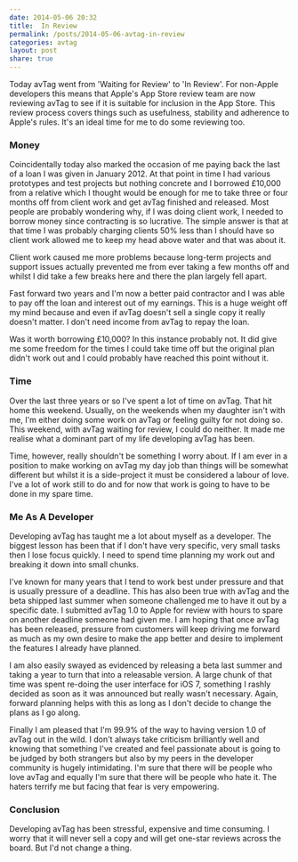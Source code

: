 ```yaml
---
date: 2014-05-06 20:32
title:  In Review
permalink: /posts/2014-05-06-avtag-in-review
categories: avtag
layout: post
share: true
---
```


Today avTag went from 'Waiting for Review' to 'In Review'. For non-Apple developers this means that Apple's App Store review team are now reviewing avTag to see if it is suitable for inclusion in the App Store. This review process covers things such as usefulness, stability and adherence to Apple's rules. It's an ideal time for me to do some reviewing too.

### Money

Coincidentally today also marked the occasion of me paying back the last of a loan I was given in January 2012. At that point in time I had various prototypes and test projects but nothing concrete and I borrowed £10,000 from a relative which I thought would be enough for me to take three or four months off from client work and get avTag finished and released. Most people are probably wondering why, if I was doing client work, I needed to borrow money since contracting is so lucrative. The simple answer is that at that time I was probably charging clients 50% less than I should have so client work allowed me to keep my head above water and that was about it.

Client work caused me more problems because long-term projects and support issues actually prevented me from ever taking a few months off and whilst I did take a few breaks here and there the plan largely fell apart.

Fast forward two years and I'm now a better paid contractor and I was able to pay off the loan and interest out of my earnings. This is a huge weight off my mind because and even if avTag doesn't sell a single copy it really doesn't matter. I don't need income from avTag to repay the loan.

Was it worth borrowing £10,000? In this instance probably not. It did give me some freedom for the times I could take time off but the original plan didn't work out and I could probably have reached this point without it.

### Time

Over the last three years or so I've spent a lot of time on avTag. That hit home this weekend. Usually, on the weekends when my daughter isn't with me, I'm either doing some work on avTag or feeling guilty for not doing so. This weekend, with avTag waiting for review, I could do neither. It made me realise what a dominant part of my life developing avTag has been.

Time, however, really shouldn't be something I worry about. If I am ever in a position to make working on avTag my day job than things will be somewhat different but whilst it is a side-project it must be considered a labour of love. I've a lot of work still to do and for now that work is going to have to be done in my spare time.

### Me As A Developer

Developing avTag has taught me a lot about myself as a developer. The biggest lesson has been that if I don't have very specific, very small tasks then I lose focus quickly. I need to spend time planning my work out and breaking it down into small chunks.

I've known for many years that I tend to work best under pressure and that is usually pressure of a deadline. This has also been true with avTag and the beta shipped last summer when someone challenged me to have it out by a specific date. I submitted avTag 1.0 to Apple for review with hours to spare on another deadline someone had given me. I am hoping that once avTag has been released, pressure from customers will keep driving me forward as much as my own desire to make the app better and desire to implement the features I already have planned.

I am also easily swayed as evidenced by releasing a beta last summer and taking a year to turn that into a releasable version. A large chunk of that time was spent re-doing the user interface for iOS 7, something I rashly decided as soon as it was announced but really wasn't necessary. Again, forward planning helps with this as long as I don't decide to change the plans as I go along.

Finally I am pleased that I'm 99.9% of the way to having version 1.0 of avTag out in the wild. I don't always take criticism brilliantly well and knowing that something I've created and feel passionate about is going to be judged by both strangers but also by my peers in the developer community is hugely intimidating. I'm sure that there will be people who love avTag and equally I'm sure that there will be people who hate it. The haters terrify me but facing that fear is very empowering.

### Conclusion

Developing avTag has been stressful, expensive and time consuming. I worry that it will never sell a copy and will get one-star reviews across the board. But I'd not change a thing.
